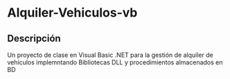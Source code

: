 # Alquiler-Vehiculos-vb

## Descripción
Un proyecto de clase en Visual Basic .NET para la gestión de alquiler de vehículos implemntando Bibliotecas DLL y procedimientos almacenados en BD
